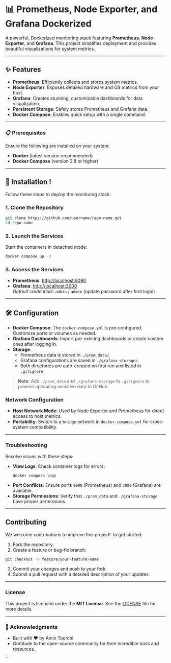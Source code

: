 <xaiArtifact artifact_id="22fdcd47-e48b-429a-9af2-28c2749a7456" artifact_version_id="6135213c-4bea-4017-b70b-8294a00aae9f" title="README.md" contentType="text/markdown">

# 📊 Prometheus, Node Exporter, and Grafana Dockerized

A powerful, Dockerized monitoring stack featuring **Prometheus**, **Node Exporter**, and **Grafana**. This project simplifies deployment and provides beautiful visualizations for system metrics. 

---

## ✨ Features

- **Prometheus**: Efficiently collects and stores system metrics. 
- **Node Exporter**: Exposes detailed hardware and OS metrics from your host. 
- **Grafana**: Creates stunning, customizable dashboards for data visualization. 
- **Persistent Storage**: Safely stores Prometheus and Grafana data. 
- **Docker Compose**: Enables quick setup with a single command. 

---

### 📋 Prerequisites

Ensure the following are installed on your system:

-  **Docker** (latest version recommended)
-  **Docker Compose** (version 3.8 or higher)

---

## 🚀 Installation !

Follow these steps to deploy the monitoring stack:

### 1. Clone the Repository

```bash
git clone https://github.com/username/repo-name.git
cd repo-name
```

### 2. Launch the Services

Start the containers in detached mode:

```bash
docker compose up -d
```

### 3. Access the Services

-  **Prometheus**: [http://localhost:9090](http://localhost:9090)
-  **Grafana**: [http://localhost:3000](http://localhost:3000)  
  *Default credentials*: `admin` / `admin` (update password after first login)

---

## 🛠️ Configuration

- **Docker Compose**: The `docker-compose.yml` is pre-configured. Customize ports or volumes as needed.
- **Grafana Dashboards**: Import pre-existing dashboards or create custom ones after logging in.
- **Storage**:
  - Prometheus data is stored in `./prom_data/`.
  - Grafana configurations are saved in `./grafana-storage/`.
  - Both directories are auto-created on first run and listed in `.gitignore`.

> **Note**: Add `./prom_data` and `./grafana-storage` to `.gitignore` to prevent uploading sensitive data to GitHub.

### Network Configuration

- **Host Network Mode**: Used by Node Exporter and Prometheus for direct access to host metrics.
- **Portability**: Switch to a `bridge` network in `docker-compose.yml` for cross-system compatibility.

---

###  Troubleshooting

Resolve issues with these steps:

- **View Logs**: Check container logs for errors:
  ```bash:disable-run
  docker compose logs
  ```
- **Port Conflicts**: Ensure ports `9090` (Prometheus) and `3000` (Grafana) are available.
- **Storage Permissions**: Verify that `./prom_data` and `./grafana-storage` have proper permissions.

---

##  Contributing

We welcome contributions to improve this project! To get started:

1.  Fork the repository.
2.  Create a feature or bug-fix branch:
   ```bash
   git checkout -b feature/your-feature-name
   ```
3.  Commit your changes and push to your fork.
4.  Submit a pull request with a detailed description of your updates.

---

###  License

This project is licensed under the **MIT License**. See the [LICENSE](LICENSE) file for more details.

---

### 🌟 Acknowledgments

- Built with ❤️ by Amin Toorchi
- Gratitude to the open-source community for their incredible tools and resources.

</xaiArtifact>
```
